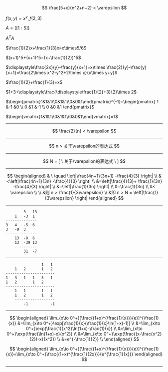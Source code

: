 $$
\frac{5+x}{n^2+n+2} < \varepsilon
$$

$f(x,y)=x^y, f(2,3)$

$A=[[1:5]]$

$A^TA$

$\frac{1}{2}x+\frac{1}{3}x=x\times5/6$

$(x+1)^5+(x+1)^5=(x+\frac{1}{2})^5$

$\displaystyle\frac{2x}{y}-\frac{y}{x+1}=x\times \frac{2}{y}-\frac{y}{x+1}=\frac{2\times x^2-y^2+2\times x}{x\times y+y}$

$\frac{1}{2}+\frac{1}{3}+x$

$1+3+\displaystyle\frac{\displaystyle\frac{1}{2}+3}{2}\times 2$

$\begin{pmatrix}1&1&1\\0&1&1\\0&0&1\end{pmatrix}^{-1}=\begin{pmatrix}
1 &-1 &0 \\
0 &1 &-1 \\
0 &0 &1
\end{pmatrix}$

$\begin{vmatrix}1&1&1\\0&1&1\\0&0&1\end{vmatrix}=1$

---

$$
\frac{2}{n} < \varepsilon
$$

---

$$
n > 关于\varepsilon的表达式
$$

---

$$
N = [ \ 关于\varepsilon的表达式 \ ]
$$

---

$$
\begin{aligned}
& \ \quad \left|\frac{4n+1}{3n+1} -\frac{4}{3} \right| \\
&<\left|\frac{4n+1}{3n} -\frac{4}{3} \right| \\
&=\left|\frac{4}{3}+ \frac{1}{3n} -\frac{4}{3} \right| \\
&=\left|\frac{1}{3n} \right| \\
&=\frac{1}{3n} \\
&< \varepsilon \\
\\
&则 n > \frac{1}{3\varepsilon} \\
&即 n > N = \left|\frac{1}{3\varepsilon} \right| 
\end{aligned}
$$

---

            3   13
        1   -3  1
    --------------
    3   4   -5  6
    3   -9  3
    --------------
        13  -8  6
        13  -39 13
        ----------
            31  -7

---

                    1   1
        1   2       1   2
    ----------------------
    1   3   1   1   3   1
    1   2       1   2
    ----------------------
        1   1       1   1
        1   2       1   2
        ------------------
            -1          -1


---

$$
\begin{aligned}
\lim_{x\to 0^+}[\frac{(1+x)^{\frac{1}{x}}}{e}]^{\frac{1}{x}}
&=\lim_{x\to 0^+}\exp[\frac{1}{x}(\frac{1}{x}\ln(1+x)-1)] \\
&=\lim_{x\to 0^+}\exp(\frac{1}{x^2}\ln(1+x)-\frac{1}{x}) \\
&=\lim_{x\to 0^+}\exp(\frac{\ln(1+x)-x}{x^2}) \\
&=\lim_{x\to 0^+}\exp(\frac{(x-\frac{x^2}{2})-x}{x^2}) \\
&=e^{-\frac{1}{2}} \\
\end{aligned}
$$

$$
\begin{aligned}
\lim_{x\to 0^+}[\frac{(1+x)^{\frac{1}{x}}}{e}]^{\frac{1}{x}}=\lim_{x\to 0^+}\frac{(1+x)^{\frac{1}{2x}}}{e^{\frac{1}{x}}}
\end{aligned}
$$


---

